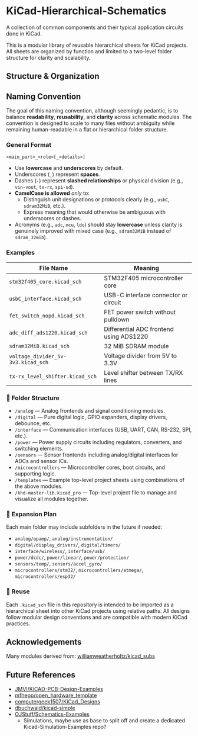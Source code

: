 # KiCad-Hierarchical-Schematics

A collection of common components and their typical application circuits done in KiCad.

This is a modular library of reusable hierarchical sheets for KiCad projects. All sheets are organized by function and limited to a two-level folder structure for clarity and scalability.

## Structure & Organization

## Naming Convention

The goal of this naming convention, although seemingly pedantic, is to balance **readability**, **reusability**, and **clarity** across schematic modules. The convention is designed to scale to many files without ambiguity while remaining human-readable in a flat or hierarchical folder structure.

### General Format

`<main_part>_<role>[_<details>]`

- Use **lowercase** and **underscores** by default.
- Underscores (`_`) represent **spaces**.
- Dashes (`-`) represent **slashed relationships** or physical division (e.g., `vin-vout`, `tx-rx`, `spi-sd`).
- **CamelCase is allowed** _only_ to:
  - Distinguish unit designations or protocols clearly (e.g., `usbC`, `sdram32MiB`, etc.).
  - Express meaning that would otherwise be ambiguous with underscores or dashes.
- Acronyms (e.g., `adc`, `mcu`, `ldo`) should stay **lowercase** unless clarity is genuinely improved with mixed case (e.g., `sdram32MiB` instead of `sdram_32mib`).

### Examples

| File Name                          | Meaning                                 |
| ---------------------------------- | --------------------------------------- |
| `stm32f405_core.kicad_sch`         | STM32F405 microcontroller core          |
| `usbC_interface.kicad_sch`         | USB-C interface connector or circuit    |
| `fet_switch_nopd.kicad_sch`        | FET power switch without pulldown       |
| `adc_diff_ads1220.kicad_sch`       | Differential ADC frontend using ADS1220 |
| `sdram32MiB.kicad_sch`             | 32 MiB SDRAM module                     |
| `voltage_divider_5v-3v3.kicad_sch` | Voltage divider from 5V to 3.3V         |
| `tx-rx_level_shifter.kicad_sch`    | Level shifter between TX/RX lines       |

### 📁 Folder Structure

- `/analog` — Analog frontends and signal conditioning modules.
- `/digital` — Pure digital logic, GPIO expanders, display drivers, debounce, etc.
- `/interface` — Communication interfaces (USB, UART, CAN, RS-232, SPI, etc.).
- `/power` — Power supply circuits including regulators, converters, and switching elements.
- `/sensors` — Sensor frontends including analog/digital interfaces for ADCs and sensor ICs.
- `/microcontrollers` — Microcontroller cores, boot circuits, and supporting logic.
- `/templates` — Example top-level project sheets using combinations of the above modules.
- `/khd-master-lib.kicad_pro` — Top-level project file to manage and visualize all modules together.

### 🔄 Expansion Plan

Each main folder may include subfolders in the future if needed:

- `analog/opamp/`, `analog/instrumentation/`
- `digital/display_drivers/`, `digital/timers/`
- `interface/wireless/`, `interface/usb/`
- `power/dcdc/`, `power/linear/`, `power/protection/`
- `sensors/temp/`, `sensors/accel_gyro/`
- `microcontrollers/stm32/`, `microcontrollers/atmega/`, `microcontrollers/esp32/`

### 🧩 Reuse

Each `.kicad_sch` file in this repository is intended to be imported as a hierarchical sheet into other KiCad projects using relative paths. All designs follow modular design conventions and are compatible with modern KiCad practices.

## Acknowledgements

Many modules derived from: [williamweatherholtz/kicad_subs](https://github.com/williamweatherholtz/kicad_subs/tree/master)

## Future References

- [JMVI/KiCAD-PCB-Design-Examples](https://github.com/JMVI/KiCAD-PCB-Design-Examples)
- [mfhepp/open_hardware_template](https://github.com/mfhepp/open_hardware_template)
- [computergeek1507/KiCad_Designs](https://github.com/computergeek1507/KiCad_Designs)
- [dbuchwald/kicad-simple](https://github.com/dbuchwald/kicad-simple)
- [OJStuff/Schematics-Examples](https://github.com/OJStuff/Schematics-Examples)
  - Simulations, maybe use as base to split off and create a dedicated Kicad-Simulation-Examples repo?
